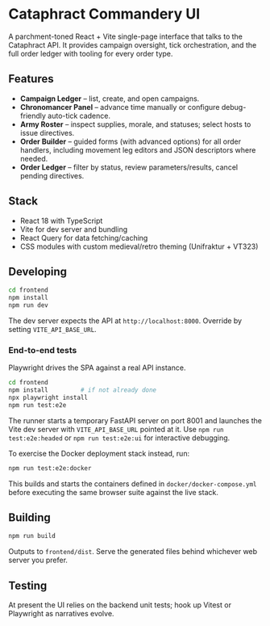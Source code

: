# Cataphract Commandery UI

A parchment-toned React + Vite single-page interface that talks to the
Cataphract API.  It provides campaign oversight, tick orchestration, and the
full order ledger with tooling for every order type.

## Features

- **Campaign Ledger** – list, create, and open campaigns.
- **Chronomancer Panel** – advance time manually or configure debug-friendly
  auto-tick cadence.
- **Army Roster** – inspect supplies, morale, and statuses; select hosts to
  issue directives.
- **Order Builder** – guided forms (with advanced options) for all order
  handlers, including movement leg editors and JSON descriptors where needed.
- **Order Ledger** – filter by status, review parameters/results, cancel
  pending directives.

## Stack

- React 18 with TypeScript
- Vite for dev server and bundling
- React Query for data fetching/caching
- CSS modules with custom medieval/retro theming (Unifraktur + VT323)

## Developing

```bash
cd frontend
npm install
npm run dev
```

The dev server expects the API at `http://localhost:8000`.  Override by setting
`VITE_API_BASE_URL`.

### End-to-end tests

Playwright drives the SPA against a real API instance.

```bash
cd frontend
npm install         # if not already done
npx playwright install
npm run test:e2e
```

The runner starts a temporary FastAPI server on port 8001 and launches the Vite
dev server with `VITE_API_BASE_URL` pointed at it.  Use `npm run test:e2e:headed`
or `npm run test:e2e:ui` for interactive debugging.

To exercise the Docker deployment stack instead, run:

```bash
npm run test:e2e:docker
```

This builds and starts the containers defined in `docker/docker-compose.yml`
before executing the same browser suite against the live stack.

## Building

```bash
npm run build
```

Outputs to `frontend/dist`.  Serve the generated files behind whichever web
server you prefer.

## Testing

At present the UI relies on the backend unit tests; hook up Vitest or Playwright
as narratives evolve.
